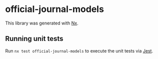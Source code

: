# official-journal-models

This library was generated with [Nx](https://nx.dev).

## Running unit tests

Run `nx test official-journal-models` to execute the unit tests via [Jest](https://jestjs.io).
